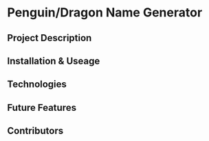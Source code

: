 # Penguin/Dragon Name Generator

## Project Description

## Installation & Useage

## Technologies

## Future Features

## Contributors